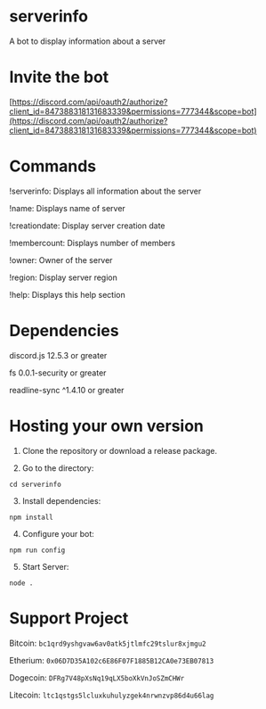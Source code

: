 # serverinfo
A bot to display information about a server

# Invite the bot
[https://discord.com/api/oauth2/authorize?client_id=847388318131683339&permissions=777344&scope=bot](https://discord.com/api/oauth2/authorize?client_id=847388318131683339&permissions=777344&scope=bot)

# Commands

!serverinfo: Displays all information about the server

!name: Displays name of server

!creationdate: Display server creation date

!membercount: Displays number of members

!owner: Owner of the server

!region: Display server region

!help: Displays this help section


# Dependencies

 discord.js 12.5.3 or greater

 fs 0.0.1-security or greater

 readline-sync ^1.4.10 or greater


# Hosting your own version


1. Clone the repository or download a release package.


2. Go to the directory:

```cd serverinfo```


3. Install dependencies:

```npm install```


4. Configure your bot:

```npm run config```


5. Start Server:

```node .```


# Support Project

Bitcoin: ```bc1qrd9yshgvaw6av0atk5jtlmfc29tslur8xjmgu2```

Etherium: ```0x06D7D35A102c6E86F07F1885B12CA0e73EB07813```

Dogecoin: ```DFRg7V48pXsNq19qLX5boXkVnJoSZmCHWr```

Litecoin: ```ltc1qstgs5lcluxkuhulyzgek4nrwnzvp86d4u66lag```
